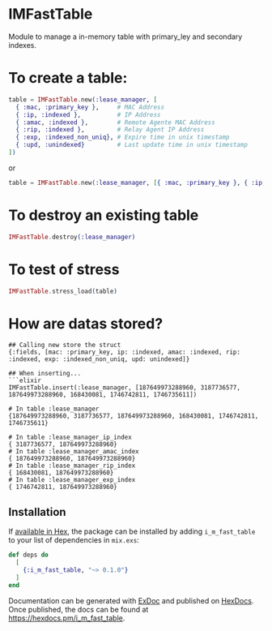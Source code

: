 # IMFastTable

Module to manage a in-memory table with primary_ley and secondary indexes.

# To create a table:

```elixir
table = IMFastTable.new(:lease_manager, [
  { :mac, :primary_key },     # MAC Address
  { :ip, :indexed },          # IP Address
  { :amac, :indexed },        # Remote Agente MAC Address
  { :rip, :indexed },         # Relay Agent IP Address
  { :exp, :indexed_non_uniq}, # Expire time in unix timestamp
  { :upd, :unindexed}         # Last update time in unix timestamp
])
```
or
```elixir
table = IMFastTable.new(:lease_manager, [{ :mac, :primary_key }, { :ip, :indexed }, { :amac, :indexed }, { :rip, :indexed }, { :exp, :indexed_non_uniq}, { :upd, :unindexed}])
```

# To destroy an existing table
```elixir
IMFastTable.destroy(:lease_manager)
```


# To test of stress
```elixir
IMFastTable.stress_load(table)
```

# How are datas stored?

```
## Calling new store the struct
{:fields, [mac: :primary_key, ip: :indexed, amac: :indexed, rip: :indexed, exp: :indexed_non_uniq, upd: unindexed]}

## When inserting...
```elixir
IMFastTable.insert(:lease_manager, [187649973288960, 3187736577, 187649973288960, 168430081, 1746742811, 1746735611])
```
```
# In table :lease_manager
{187649973288960, 3187736577, 187649973288960, 168430081, 1746742811, 1746735611}

# In table :lease_manager_ip_index
{ 3187736577, 187649973288960}
# In table :lease_manager_amac_index
{ 187649973288960, 187649973288960}
# In table :lease_manager_rip_index
{ 168430081, 187649973288960}
# In table :lease_manager_exp_index
{ 1746742811, 187649973288960}
```

## Installation

If [available in Hex](https://hex.pm/docs/publish), the package can be installed
by adding `i_m_fast_table` to your list of dependencies in `mix.exs`:

```elixir
def deps do
  [
    {:i_m_fast_table, "~> 0.1.0"}
  ]
end
```

Documentation can be generated with [ExDoc](https://github.com/elixir-lang/ex_doc)
and published on [HexDocs](https://hexdocs.pm). Once published, the docs can
be found at <https://hexdocs.pm/i_m_fast_table>.

